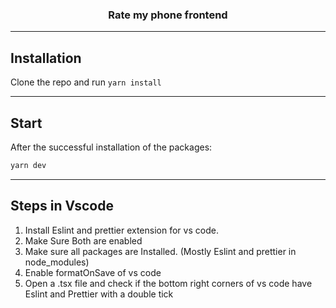 <h3 align="center">Rate my phone frontend</h3>

---

## Installation

Clone the repo and run `yarn install`

---

## Start

After the successful installation of the packages:

```bash
yarn dev
```

---

## Steps in Vscode

1. Install Eslint and prettier extension for vs code.
2. Make Sure Both are enabled
3. Make sure all packages are Installed. (Mostly Eslint and prettier in node_modules)
4. Enable formatOnSave of vs code
5. Open a .tsx file and check if the bottom right corners of vs code have Eslint and Prettier with a double tick
